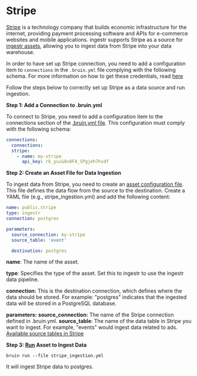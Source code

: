 # Stripe
[Stripe](https://stripe.com/en-de) is a technology company that builds economic infrastructure for the internet, providing payment processing software and APIs for e-commerce websites and mobile applications.
ingestr supports Stripe as a source for [ingestr assets](https://bruin-data.github.io/bruin/assets/ingestr.html), allowing you to ingest data from Stripe into your data warehouse.

In order to have set up Stripe connection, you need to add a configuration item to `connections` in the `.bruin.yml` file complying with the following schema. For more information on how to get these credentials, read [here](https://bruin-data.github.io/ingestr/supported-sources/stripe.html)

Follow the steps below to correctly set up Stripe as a data source and run ingestion.

**Step 1: Add a Connection to .bruin.yml**

To connect to Stripe, you need to add a configuration item to the connections section of the [.bruin.yml file](https://bruin-data.github.io/bruin/connections/overview.html). This configuration must comply with the following schema:

```yaml
connections:
  connections:
  stripe:
    - name: my-stripe
      api_key: rk_yui&8v8F4_SPgjeh7hsdf
```

**Step 2: Create an Asset File for Data Ingestion**

To ingest data from Stripe, you need to create an [asset configuration file](https://bruin-data.github.io/bruin/assets/ingestr.html#template). This file defines the data flow from the source to the destination. Create a YAML file (e.g., stripe_ingestion.yml) and add the following content:

```yaml
name: public.stripe
type: ingestr
connection: postgres

parameters:
  source_connection: my-stripe
  source_table: 'event'

  destination: postgres
```

**name**: The name of the asset.

**type**: Specifies the type of the asset. Set this to ingestr to use the ingestr data pipeline.

**connection:** This is the destination connection, which defines where the data should be stored. For example: "postgres" indicates that the ingested data will be stored in a PostgreSQL database.

**parameters:**
**source_connection:** The name of the Stripe connection defined in .bruin.yml.
**source_table**: The name of the data table in Stripe you want to ingest. For example, "events" would ingest data related to ads. [Available source tables in Stripe](https://bruin-data.github.io/ingestr/supported-sources/stripe.html#available-tables)


**Step 3: [Run](https://bruin-data.github.io/bruin/commands/run.html) Asset to Ingest Data**
```
bruin run --file stripe_ingestion.yml
```
It will ingest Stripe data to postgres. 